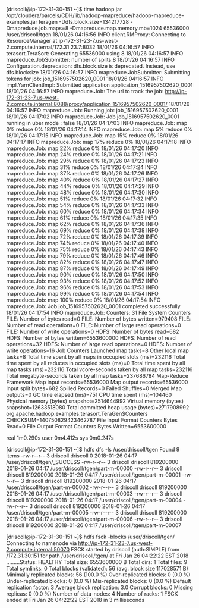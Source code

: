 
[driscoll@ip-172-31-30-151 ~]$ time hadoop jar /opt/cloudera/parcels/CDH/lib/hadoop-mapreduce/hadoop-mapreduce-examples.jar teragen -Ddfs.block.size=134217728 -Dmapreduce.job.maps=8 -Dmapreduce.map.memory.mb=1024 65536000 /user/driscoll/tgen
18/01/26 04:16:56 INFO client.RMProxy: Connecting to ResourceManager at ip-172-31-23-7.us-west-2.compute.internal/172.31.23.7:8032
18/01/26 04:16:57 INFO terasort.TeraSort: Generating 65536000 using 8
18/01/26 04:16:57 INFO mapreduce.JobSubmitter: number of splits:8
18/01/26 04:16:57 INFO Configuration.deprecation: dfs.block.size is deprecated. Instead, use dfs.blocksize
18/01/26 04:16:57 INFO mapreduce.JobSubmitter: Submitting tokens for job: job_1516957502620_0001
18/01/26 04:16:57 INFO impl.YarnClientImpl: Submitted application application_1516957502620_0001
18/01/26 04:16:57 INFO mapreduce.Job: The url to track the job: http://ip-172-31-23-7.us-west-2.compute.internal:8088/proxy/application_1516957502620_0001/
18/01/26 04:16:57 INFO mapreduce.Job: Running job: job_1516957502620_0001
18/01/26 04:17:02 INFO mapreduce.Job: Job job_1516957502620_0001 running in uber mode : false
18/01/26 04:17:03 INFO mapreduce.Job:  map 0% reduce 0%
18/01/26 04:17:14 INFO mapreduce.Job:  map 5% reduce 0%
18/01/26 04:17:15 INFO mapreduce.Job:  map 15% reduce 0%
18/01/26 04:17:17 INFO mapreduce.Job:  map 17% reduce 0%
18/01/26 04:17:18 INFO mapreduce.Job:  map 22% reduce 0%
18/01/26 04:17:20 INFO mapreduce.Job:  map 24% reduce 0%
18/01/26 04:17:21 INFO mapreduce.Job:  map 29% reduce 0%
18/01/26 04:17:23 INFO mapreduce.Job:  map 31% reduce 0%
18/01/26 04:17:24 INFO mapreduce.Job:  map 37% reduce 0%
18/01/26 04:17:26 INFO mapreduce.Job:  map 40% reduce 0%
18/01/26 04:17:27 INFO mapreduce.Job:  map 44% reduce 0%
18/01/26 04:17:29 INFO mapreduce.Job:  map 48% reduce 0%
18/01/26 04:17:30 INFO mapreduce.Job:  map 51% reduce 0%
18/01/26 04:17:32 INFO mapreduce.Job:  map 54% reduce 0%
18/01/26 04:17:33 INFO mapreduce.Job:  map 60% reduce 0%
18/01/26 04:17:34 INFO mapreduce.Job:  map 61% reduce 0%
18/01/26 04:17:35 INFO mapreduce.Job:  map 62% reduce 0%
18/01/26 04:17:36 INFO mapreduce.Job:  map 69% reduce 0%
18/01/26 04:17:38 INFO mapreduce.Job:  map 72% reduce 0%
18/01/26 04:17:39 INFO mapreduce.Job:  map 74% reduce 0%
18/01/26 04:17:40 INFO mapreduce.Job:  map 75% reduce 0%
18/01/26 04:17:43 INFO mapreduce.Job:  map 79% reduce 0%
18/01/26 04:17:46 INFO mapreduce.Job:  map 82% reduce 0%
18/01/26 04:17:47 INFO mapreduce.Job:  map 87% reduce 0%
18/01/26 04:17:49 INFO mapreduce.Job:  map 90% reduce 0%
18/01/26 04:17:50 INFO mapreduce.Job:  map 93% reduce 0%
18/01/26 04:17:52 INFO mapreduce.Job:  map 96% reduce 0%
18/01/26 04:17:53 INFO mapreduce.Job:  map 99% reduce 0%
18/01/26 04:17:54 INFO mapreduce.Job:  map 100% reduce 0%
18/01/26 04:17:54 INFO mapreduce.Job: Job job_1516957502620_0001 completed successfully
18/01/26 04:17:54 INFO mapreduce.Job: Counters: 31
        File System Counters
                FILE: Number of bytes read=0
                FILE: Number of bytes written=979408
                FILE: Number of read operations=0
                FILE: Number of large read operations=0
                FILE: Number of write operations=0
                HDFS: Number of bytes read=682
                HDFS: Number of bytes written=6553600000
                HDFS: Number of read operations=32
                HDFS: Number of large read operations=0
                HDFS: Number of write operations=16
        Job Counters
                Launched map tasks=8
                Other local map tasks=8
                Total time spent by all maps in occupied slots (ms)=232116
                Total time spent by all reduces in occupied slots (ms)=0
                Total time spent by all map tasks (ms)=232116
                Total vcore-seconds taken by all map tasks=232116
                Total megabyte-seconds taken by all map tasks=237686784
        Map-Reduce Framework
                Map input records=65536000
                Map output records=65536000
                Input split bytes=682
                Spilled Records=0
                Failed Shuffles=0
                Merged Map outputs=0
                GC time elapsed (ms)=751
                CPU time spent (ms)=104460
                Physical memory (bytes) snapshot=2514644992
                Virtual memory (bytes) snapshot=12633518080
                Total committed heap usage (bytes)=2717908992
        org.apache.hadoop.examples.terasort.TeraGen$Counters
                CHECKSUM=140750829423462787
        File Input Format Counters
                Bytes Read=0
        File Output Format Counters
                Bytes Written=6553600000

real    1m0.290s
user    0m4.412s
sys     0m0.247s



[driscoll@ip-172-31-30-151 ~]$ hdfs dfs -ls /user/driscoll/tgen
Found 9 items
-rw-r--r--   3 driscoll driscoll          0 2018-01-26 04:17 /user/driscoll/tgen/_SUCCESS
-rw-r--r--   3 driscoll driscoll  819200000 2018-01-26 04:17 /user/driscoll/tgen/part-m-00000
-rw-r--r--   3 driscoll driscoll  819200000 2018-01-26 04:17 /user/driscoll/tgen/part-m-00001
-rw-r--r--   3 driscoll driscoll  819200000 2018-01-26 04:17 /user/driscoll/tgen/part-m-00002
-rw-r--r--   3 driscoll driscoll  819200000 2018-01-26 04:17 /user/driscoll/tgen/part-m-00003
-rw-r--r--   3 driscoll driscoll  819200000 2018-01-26 04:17 /user/driscoll/tgen/part-m-00004
-rw-r--r--   3 driscoll driscoll  819200000 2018-01-26 04:17 /user/driscoll/tgen/part-m-00005
-rw-r--r--   3 driscoll driscoll  819200000 2018-01-26 04:17 /user/driscoll/tgen/part-m-00006
-rw-r--r--   3 driscoll driscoll  819200000 2018-01-26 04:17 /user/driscoll/tgen/part-m-00007


[driscoll@ip-172-31-30-151 ~]$ hdfs fsck -blocks /user/driscoll/tgen/
Connecting to namenode via http://ip-172-31-23-7.us-west-2.compute.internal:50070
FSCK started by driscoll (auth:SIMPLE) from /172.31.30.151 for path /user/driscoll/tgen/ at Fri Jan 26 04:22:22 EST 2018
.........Status: HEALTHY
 Total size:    6553600000 B
 Total dirs:    1
 Total files:   9
 Total symlinks:                0
 Total blocks (validated):      56 (avg. block size 117028571 B)
 Minimally replicated blocks:   56 (100.0 %)
 Over-replicated blocks:        0 (0.0 %)
 Under-replicated blocks:       0 (0.0 %)
 Mis-replicated blocks:         0 (0.0 %)
 Default replication factor:    3
 Average block replication:     3.0
 Corrupt blocks:                0
 Missing replicas:              0 (0.0 %)
 Number of data-nodes:          4
 Number of racks:               1
FSCK ended at Fri Jan 26 04:22:22 EST 2018 in 3 milliseconds
